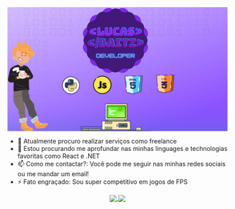 <img align="center" width="510" src="imgs/svg-banner.svg" />



- 🔭 Atualmente procuro realizar serviços como freelance
- 🌱 Estou procurando me aprofundar nas minhas linguages e technologias favoritas como React e .NET 
- 📫 Como me contactar?: Você pode me seguir nas minhas redes sociais ou me mandar um email!
- ⚡ Fato engraçado: Sou super competitivo em jogos de FPS




<p align="center">
  <a href="https://github.com/anuraghazra/github-readme-stats">
    <img
      align="center"
      src="https://github-readme-stats.vercel.app/api/top-langs/?username=LucasBaitz&layout=compact&theme=dracula&title_color=03D361&bg_color=21262d"
    />
  </a>
   <a href="https://github.com/anuraghazra/github-readme-stats">
    <img
      align="center"
      height="165"
      src="https://github-readme-stats.vercel.app/api?username=LucasBaitz&count_private=true&show_icons=true&custom_title=Github%20Status&hide=issues&theme=dracula&title_color=03D361&bg_color=21262d"
    />
  </a> 
</p>


